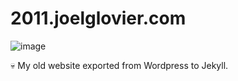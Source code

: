 # 2011.joelglovier.com

![image](https://user-images.githubusercontent.com/1319791/102793596-fe750200-435e-11eb-9dc7-b9c3ceb11b14.png)

:skull: My old website exported from Wordpress to Jekyll.